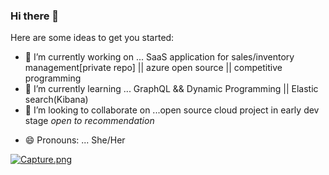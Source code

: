 ### Hi there 👋

<!--
**essymizo/essymizo** is a ✨ _special_ ✨ repository because its `README.md` (this file) appears on your GitHub profile.-->

Here are some ideas to get you started:

- 🔭 I’m currently working on ... SaaS application for sales/inventory management[private repo] || azure open source || competitive programming
- 🌱 I’m currently learning ... GraphQL && Dynamic Programming || Elastic search(Kibana)
- 👯 I’m looking to collaborate on ...open source cloud project in early dev stage *open to recommendation*
<!--- 🤔 I’m looking for help with ..
- 💬 Ask me about ... 
- 📫 How to reach me: ...-->
- 😄 Pronouns: ... She/Her

[![Capture.png](https://i.postimg.cc/kgDJJGdp/github1.png)](https://postimg.cc/0zRRZ8jY)
<!--- ⚡ Fun fact: ... -->

